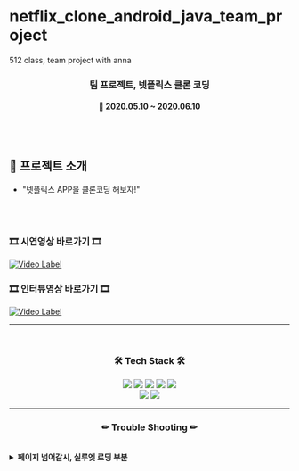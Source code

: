 # netflix_clone_android_java_team_project
512 class, team project with anna

<h3 align="center"><b>팀 프로젝트, 넷플릭스 클론 코딩</b></h3>

<h4 align="center">📆 2020.05.10 ~ 2020.06.10</h4>
<br>
<br>

## 📌 프로젝트 소개

- "넷플릭스 APP을 클론코딩 해보자!" <br>

<br><br> 

<h3><b>🎞 시연영상 바로가기 🎞</b></h3>

[![Video Label](https://media-sparta.s3.amazonaws.com/media/tempvideos/20220113/KakaoTalk_20220113_164019842_997.png)](https://www.youtube.com/watch?v=b9tlZ37bC-4)

<h3><b>🎞 인터뷰영상 바로가기 🎞</b></h3>

[![Video Label](https://user-images.githubusercontent.com/46555489/161837676-5a341ff3-5746-47e3-9695-ed2311156346.jpg)](https://www.youtube.com/watch?v=g5BH0facgPc)

---

<br>
<h3 align="center"><b>🛠 Tech Stack 🛠</b></h3>
<p align="center">
<img src="https://img.shields.io/badge/Java-0769AD?style=for-the-badge&logo=java&logoColor=white">
<img src="https://img.shields.io/badge/github-181717?style=for-the-badge&logo=github&logoColor=white">
<img src="https://img.shields.io/badge/eventBus-181717?style=for-the-badge&logo=eventBus&logoColor=white">
<img src="https://img.shields.io/badge/RxJava-181717?style=for-the-badge&logo=RxJava&logoColor=white">
<img src="https://img.shields.io/badge/retrofit-181717?style=for-the-badge&logo=retrofit&logoColor=white">
</br>
<img src="https://img.shields.io/badge/AndroidStudio-F80000?style=for-the-badge&logo=AndroidStudio&logoColor=white">
<img src="https://img.shields.io/badge/Preference-61DAFB?style=for-the-badge&logo=Preference&logoColor=white">


---

<h3 align="center"><b>✏ Trouble Shooting ✏</b></h3>
<br>
<details>
    <summary>
        <b>페이지 넘어갈시, 실루엣 로딩 부분</b>
    </summary>
    <br>페이지를 넘어가는 동작을 할 경우, 이미지 실루엣이 나오는 로딩화면을 구현하는것이 어려웠다.
    <br>해결 : overridependdingtransition을 이용하여 activity를 별도로 선언한 후, 애니메이션을 불러오는 방식으로 해당 부분을 해결하였다.
</details>
